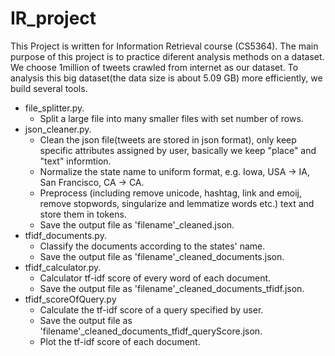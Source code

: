 # IR_project

This Project is written for Information Retrieval course (CS5364). The main purpose of this project is to practice diferent analysis methods on a dataset.  We choose 1million of tweets crawled from internet as our dataset. To analysis this big dataset(the data size is about 5.09 GB) more efficiently, we build several tools.

- file_splitter.py. 
  - Split a large file into many smaller files with set number of rows.
- json_cleaner.py. 
  - Clean the json file(tweets are stored in json format), only keep specific attributes assigned by user, basically we keep "place" and "text" informtion. 
  - Normalize the state name to uniform format, e.g. Iowa, USA -> IA, San Francisco, CA -> CA.
  - Preprocess (including remove unicode, hashtag, link and emoij, remove stopwords, singularize and lemmatize words etc.) text and store them in tokens.
  - Save the output file as 'filename'_cleaned.json. 
- tfidf_documents.py.
  - Classify the documents according to the states' name.
  - Save the output file as 'filename'_cleaned_documents.json.
- tfidf_calculator.py.
  - Calculator tf-idf score of every word of each document.
  - Save the output file as 'filename'_cleaned_documents_tfidf.json.
- tfidf_scoreOfQuery.py
  - Calculate the tf-idf score of a query specified by user.
  - Save the output file as 'filename'_cleaned_documents_tfidf_queryScore.json.
  - Plot the tf-idf score of each document.